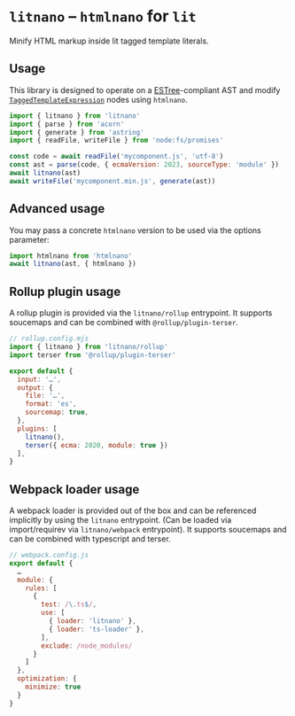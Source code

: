 # `litnano` – `htmlnano` for `lit`

Minify HTML markup inside lit tagged template literals.

## Usage

This library is designed to operate on a [ESTree](https://github.com/estree/estree)-compliant AST and modify
[`TaggedTemplateExpression`](https://github.com/estree/estree/blob/master/es2015.md#taggedtemplateexpression)
nodes using `htmlnano`.

```js
import { litnano } from 'litnano'
import { parse } from 'acorn'
import { generate } from 'astring'
import { readFile, writeFile } from 'node:fs/promises'

const code = await readFile('mycomponent.js', 'utf-8')
const ast = parse(code, { ecmaVersion: 2023, sourceType: 'module' })
await litnano(ast)
await writeFile('mycomponent.min.js', generate(ast))
```

## Advanced usage

You may pass a concrete `htmlnano` version to be used via the options parameter:

```js
import htmlnano from 'htmlnano'
await litnano(ast, { htmlnano })
```

## Rollup plugin usage

A rollup plugin is provided via the `litnano/rollup` entrypoint. It
supports soucemaps and can be combined with `@rollup/plugin-terser`.

```js
// rollup.config.mjs
import { litnano } from 'litnano/rollup'
import terser from '@rollup/plugin-terser'

export default {
  input: '…',
  output: {
    file: '…',
    format: 'es',
    sourcemap: true,
  },
  plugins: [
    litnano(),
    terser({ ecma: 2020, module: true })
  ],
}
```

## Webpack loader usage

A webpack loader is provided out of the box and can be referenced
implicitly by using the `litnano` entrypoint. (Can be loaded
via import/requirev via `litnano/webpack` entrypoint).
It supports soucemaps and can be combined with typescript and terser.

```js
// webpack.config.js
export default {
  …
  module: {
    rules: [
      {
        test: /\.ts$/,
        use: [
          { loader: 'litnano' },
          { loader: 'ts-loader' },
        ],
        exclude: /node_modules/
      }
    ]
  },
  optimization: {
    minimize: true
  }
}
```
